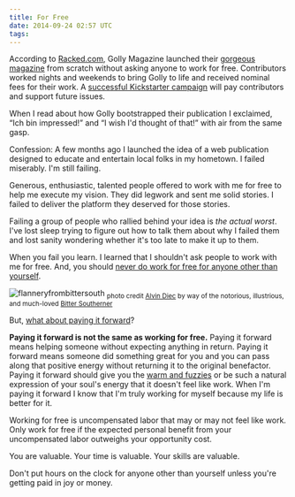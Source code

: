 ```yaml
---
title: For Free
date: 2014-09-24 02:57 UTC
tags:
---
```


According to [Racked.com](http://racked.com/archives/2014/09/16/golly-magazine-startup.php), Golly Magazine launched their [gorgeous magazine](http://www.gollymagazine.com/) from scratch without asking anyone to work for free. Contributors worked nights and weekends to bring Golly to life and received nominal fees for their work. A [successful Kickstarter campaign](https://www.kickstarter.com/projects/gollymagazine/golly-magazine) will pay contributors and support future issues.

When I read about how Golly bootstrapped their publication I exclaimed, “Ich bin impressed!” and “I wish I'd thought of that!” with air from the same gasp.

Confession: A few months ago I launched the idea of a web publication designed to educate and entertain local folks in my hometown. I failed miserably. I'm still failing.

Generous, enthusiastic, talented people offered to work with me for free to help me execute my vision. They did legwork and sent me solid stories. I failed to deliver the platform they deserved for those stories.

Failing a group of people who rallied behind your idea is *the actual worst*. I've lost sleep trying to figure out how to talk them about why I failed them and lost sanity wondering whether it's too late to make it up to them. 

When you fail you learn. I learned that I shouldn't ask people to work with me for free. And, you should [never do work for free for anyone other than yourself](https://twitter.com/MelanieCrissey/status/514597989986611200).

![flanneryfrombittersouth](/img/flanneryfrombittersouth.jpg)
<sub> photo credit <a href="http://alvindiec.com/">Alvin Diec</a> by way of the notorious, illustrious, and much-loved <a href="http://bittersoutherner.com/flannery-oconnor-walks-among-us-still">Bitter Southerner</a></sub>

But, [what about paying it forward](https://twitter.com/kevsandlin/status/514600711360102400)?

**Paying it forward is not the same as working for free.** Paying it forward means helping someone without expecting anything in return. Paying it forward means someone did something great for you and you can pass along that positive energy without returning it to the original benefactor. Paying it forward should give you the [warm and fuzzies](http://31.media.tumblr.com/tumblr_m8gul4NjKF1rxn6k9o1_500.gif) or be such a natural expression of your soul's energy that it doesn't feel like work. When I'm paying it forward I know that I'm truly working for myself because my life is better for it.

Working for free is uncompensated labor that may or may not feel like work. Only work for free if the expected personal benefit from your uncompensated labor outweighs your opportunity cost.

You are valuable. Your time is valuable. Your skills are valuable. 

Don't put hours on the clock for anyone other than yourself unless you're getting paid in joy or money.

